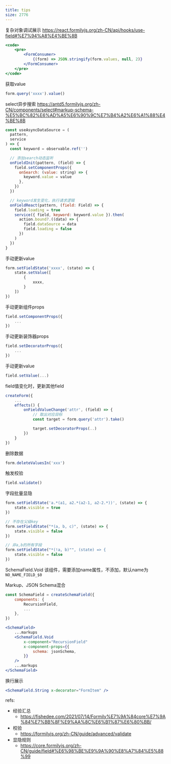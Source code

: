 ```yaml
---
title: tips
size: 2776
---
```

复杂对象调试展示
https://react.formilyjs.org/zh-CN/api/hooks/use-field#%E7%94%A8%E4%BE%8B
```jsx
<code>
	<pre>
		<FormConsumer>
			{(form) => JSON.stringify(form.values, null, 2)}
		</FormConsumer>
	</pre>
</code>
```

获取value
```js
form.query('xxxx').value()
```

select异步搜索
https://antd5.formilyjs.org/zh-CN/components/select#markup-schema-%E5%BC%82%E6%AD%A5%E6%90%9C%E7%B4%A2%E6%A1%88%E4%BE%8B
```js
const useAsyncDataSource = (
  pattern,
  service
) => {
  const keyword = observable.ref('')

  // 添加search动态监听
  onFieldInit(pattern, (field) => {
    field.setComponentProps({
      onSearch: (value: string) => {
        keyword.value = value
      },
    })
  })

  // keyword发生变化，执行请求逻辑
  onFieldReact(pattern, (field: Field) => {
    field.loading = true
    service({ field, keyword: keyword.value }).then(
      action.bound?.((data) => {
        field.dataSource = data
        field.loading = false
      })
    )
  })
}
```

手动更新value
```js
form.setFieldState('xxxx', (state) => {
	state.setValue([
		{
			xxxx,
		}
	])
})
```

手动更新组件props
```js
field.setComponentProps({
	...
})
```

手动更新装饰器props
```js
field.setDecoratorProps({
	...
})
```

手动更新value
```js
field.setValue(...)
```

field值变化时，更新其他field
```js
createForm({
    ...
    effects() {
        onFieldValueChange('attr', (field) => {
            // 取出对应目标
            const target = form.query('attr').take()

            target.setDecoratorProps(..)
        })
    }
})
```

删除数据
```js
form.deleteValuesIn('xxx')
```

触发校验
```js
field.validate()
```

字段批量显隐
```js
form.setFieldState('a.*(a1, a2.*(a2-1, a2-2.*))', (state) => {
	state.visible = true
})

// 不存在父级key
form.setFieldState("*(a, b, c)", (state) => {
	state.visible = false
})

// 非a,b的所有字段
form.setFieldState("*(!a, b)"", (state) => {
	state.visible = false
})
```

SchemaField.Void
该组件，需要添加name属性，不添加，默认name为`NO_NAME_FIELD_$0`

Markup、JSON Schema混合
```jsx
const SchemaField = createSchemaField({
    components: {
        RecursionField,
        ...
    },
})

<SchemaField>
    ...markups
    <SchemaField.Void
        x-component="RecursionField"
        x-component-props={{
            schema: jsonSchema,
        }}
    />
    ...markups
</SchemaField>
```

换行展示
```jsx
<SchemaField.String x-decorator="FormItem" />
```

refs:
- 经验汇总
	- https://fishedee.com/2021/07/14/Formily%E7%9A%84core%E7%9A%84%E7%BB%8F%E9%AA%8C%E6%B1%87%E6%80%BB/
- 校验
	- https://formilyjs.org/zh-CN/guide/advanced/validate
- 显隐规则
	- https://core.formilyjs.org/zh-CN/guide/field#%E6%98%BE%E9%9A%90%E8%A7%84%E5%88%99
